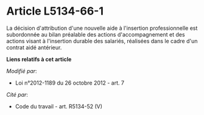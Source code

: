 # Article L5134-66-1

La décision d'attribution d'une nouvelle aide à l'insertion professionnelle  est subordonnée au bilan préalable des actions
d'accompagnement et des actions visant à l'insertion durable des salariés, réalisées dans le cadre d'un contrat aidé
antérieur.

**Liens relatifs à cet article**

_Modifié par_:

  - Loi n°2012-1189 du 26 octobre 2012 - art. 7

_Cité par_:

  - Code du travail - art. R5134-52 (V)
